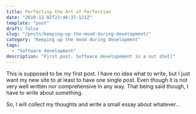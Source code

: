 ```yaml
---
title: Perfecting the Art of Perfection
date: "2019-12-02T23:46:37.121Z"
template: "post"
draft: false
slug: "/posts/keeping-up-the-mood-during-development/"
category: "Keeping up the mood during development"
tags:
  - "Software development"
description: "First post. Software developement in a nut shell"
---
```


This is supposed to be my first post. I have no idea what to write, but I just want my new site to at least to have one single post. Even though it is not very well written nor comprehensive in any way. That being said though, I have to write about something.

So, I will collect my thoughts and write a small essay about whatever...
